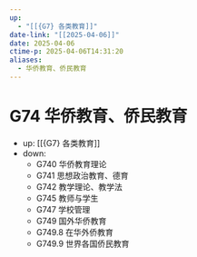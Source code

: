 ```yaml
---
up:
  - "[[{G7} 各类教育]]"
date-link: "[[2025-04-06]]"
date: 2025-04-06
ctime-p: 2025-04-06T14:31:20
aliases:
  - 华侨教育、侨民教育
---
```


# G74 华侨教育、侨民教育

- up: [[{G7} 各类教育]]
- down:	
	- G740 华侨教育理论
	- G741 思想政治教育、德育
	- G742 教学理论、教学法
	- G745 教师与学生
	- G747 学校管理
	- G749 国外华侨教育
	- G749.8 在华外侨教育
	- G749.9 世界各国侨民教育
	
